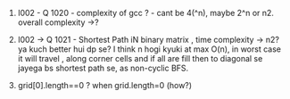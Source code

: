 1. l002 - Q 1020 - complexity of gcc ? - cant be 4(^n), maybe 2^n or n2.
                    overall complexity ->?

2. l002 -> Q 1021 - Shortest Path iN binary matrix , time complexity -> n2? ya kuch better hui dp se?
             I think n hogi kyuki at max O(n), in worst case it will travel , along corner cells
             and if all are fill then to diagonal se jayega bs shortest path se,  as non-cyclic BFS.

3. grid[0].length==0 ? when grid.length=0 (how?)


